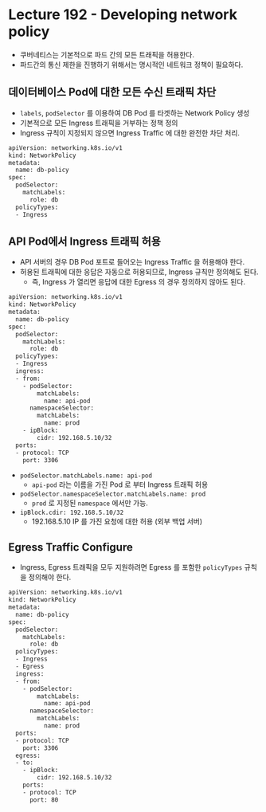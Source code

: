 # Lecture 192 - Developing network policy

- 쿠버네티스는 기본적으로 파드 간의 모든 트래픽을 허용한다.
- 파드간의 통신 제한을 진행하기 위해서는 명시적인 네트워크 정책이 필요하다.

## 데이터베이스 Pod에 대한 모든 수신 트래픽 차단

- `labels`, `podSelector` 를 이용하여 DB Pod 를 타겟하는 Network Policy 생성
- 기본적으로 모든 Ingress 트래픽을 거부하는 정책 정의
- Ingress 규칙이 지정되지 않으면 Ingress Traffic 에 대한 완전한 차단 처리.

```bash
apiVersion: networking.k8s.io/v1
kind: NetworkPolicy
metadata:
  name: db-policy
spec:
  podSelector:
    matchLabels:
      role: db
  policyTypes:
  - Ingress

```

## API Pod에서 Ingress 트래픽 허용

- API 서버의 경우 DB Pod 포트로 들어오는 Ingress Traffic 을 허용해야 한다.
- 허용된 트래픽에 대한 응답은 자동으로 허용되므로, Ingress 규칙만 정의해도 된다.
    - 즉, Ingress 가 열리면 응답에 대한 Egress 의 경우 정의하지 않아도 된다.

```bash
apiVersion: networking.k8s.io/v1
kind: NetworkPolicy
metadata:
  name: db-policy
spec:
  podSelector:
    matchLabels:
      role: db
  policyTypes:
  - Ingress
  ingress:
  - from:
    - podSelector:
        matchLabels:
          name: api-pod
      namespaceSelector:
        matchLabels:
          name: prod
    - ipBlock:
        cidr: 192.168.5.10/32
  ports:
  - protocol: TCP
    port: 3306

```

- `podSelector.matchLabels.name: api-pod`
    - `api-pod` 라는 이름을 가진 Pod 로 부터 Ingress 트래픽 허용
- `podSelector.namespaceSelector.matchLabels.name: prod`
    - `prod` 로 지정된 `namespace` 에서만 가능.
- `ipBlock.cdir: 192.168.5.10/32`
    - 192.168.5.10 IP 를 가진 요청에 대한 허용 (외부 백업 서버)

## Egress Traffic Configure

- Ingress, Egress 트래픽을 모두 지원하려면 Egress 를 포함한 `policyTypes` 규칙을 정의해야 한다.

```bash
apiVersion: networking.k8s.io/v1
kind: NetworkPolicy
metadata:
  name: db-policy
spec:
  podSelector:
    matchLabels:
      role: db
  policyTypes:
  - Ingress
  - Egress
  ingress:
  - from:
    - podSelector:
        matchLabels:
          name: api-pod
      namespaceSelector:
        matchLabels:
          name: prod
  ports:
  - protocol: TCP
    port: 3306
  egress:
  - to:
    - ipBlock:
        cidr: 192.168.5.10/32
    ports:
    - protocol: TCP
      port: 80

```